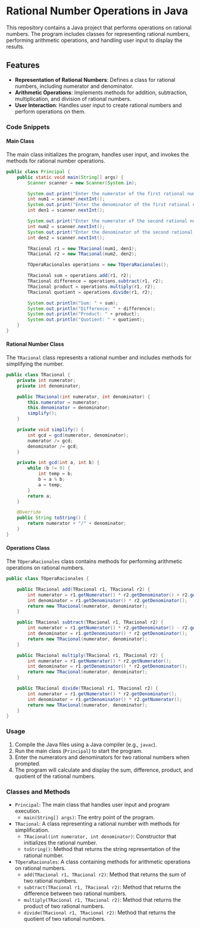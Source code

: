 # Rational Number Operations in Java

This repository contains a Java project that performs operations on rational numbers. The program includes classes for representing rational numbers, performing arithmetic operations, and handling user input to display the results.

## Features

- **Representation of Rational Numbers**: Defines a class for rational numbers, including numerator and denominator.
- **Arithmetic Operations**: Implements methods for addition, subtraction, multiplication, and division of rational numbers.
- **User Interaction**: Handles user input to create rational numbers and perform operations on them.

### Code Snippets

#### Main Class
The main class initializes the program, handles user input, and invokes the methods for rational number operations.

```java
public class Principal {
    public static void main(String[] args) {
        Scanner scanner = new Scanner(System.in);

        System.out.print("Enter the numerator of the first rational number: ");
        int num1 = scanner.nextInt();
        System.out.print("Enter the denominator of the first rational number: ");
        int den1 = scanner.nextInt();

        System.out.print("Enter the numerator of the second rational number: ");
        int num2 = scanner.nextInt();
        System.out.print("Enter the denominator of the second rational number: ");
        int den2 = scanner.nextInt();

        TRacional r1 = new TRacional(num1, den1);
        TRacional r2 = new TRacional(num2, den2);

        TOperaRacionales operations = new TOperaRacionales();

        TRacional sum = operations.add(r1, r2);
        TRacional difference = operations.subtract(r1, r2);
        TRacional product = operations.multiply(r1, r2);
        TRacional quotient = operations.divide(r1, r2);

        System.out.println("Sum: " + sum);
        System.out.println("Difference: " + difference);
        System.out.println("Product: " + product);
        System.out.println("Quotient: " + quotient);
    }
}
```

#### Rational Number Class

The `TRacional` class represents a rational number and includes methods for simplifying the number.

```java
public class TRacional {
    private int numerator;
    private int denominator;

    public TRacional(int numerator, int denominator) {
        this.numerator = numerator;
        this.denominator = denominator;
        simplify();
    }

    private void simplify() {
        int gcd = gcd(numerator, denominator);
        numerator /= gcd;
        denominator /= gcd;
    }

    private int gcd(int a, int b) {
        while (b != 0) {
            int temp = b;
            b = a % b;
            a = temp;
        }
        return a;
    }

    @Override
    public String toString() {
        return numerator + "/" + denominator;
    }
}
```

#### Operations Class

The `TOperaRacionales` class contains methods for performing arithmetic operations on rational numbers.

```java
public class TOperaRacionales {

    public TRacional add(TRacional r1, TRacional r2) {
        int numerator = r1.getNumerator() * r2.getDenominator() + r2.getNumerator() * r1.getDenominator();
        int denominator = r1.getDenominator() * r2.getDenominator();
        return new TRacional(numerator, denominator);
    }

    public TRacional subtract(TRacional r1, TRacional r2) {
        int numerator = r1.getNumerator() * r2.getDenominator() - r2.getNumerator() * r1.getDenominator();
        int denominator = r1.getDenominator() * r2.getDenominator();
        return new TRacional(numerator, denominator);
    }

    public TRacional multiply(TRacional r1, TRacional r2) {
        int numerator = r1.getNumerator() * r2.getNumerator();
        int denominator = r1.getDenominator() * r2.getDenominator();
        return new TRacional(numerator, denominator);
    }

    public TRacional divide(TRacional r1, TRacional r2) {
        int numerator = r1.getNumerator() * r2.getDenominator();
        int denominator = r1.getDenominator() * r2.getNumerator();
        return new TRacional(numerator, denominator);
    }
}
```

### Usage

1.  Compile the Java files using a Java compiler (e.g., `javac`).
2.  Run the main class (`Principal`) to start the program.
3.  Enter the numerators and denominators for two rational numbers when prompted.
4.  The program will calculate and display the sum, difference, product, and quotient of the rational numbers.

### Classes and Methods

-   `Principal`: The main class that handles user input and program execution.
    -   `main(String[] args)`: The entry point of the program.
-   `TRacional`: A class representing a rational number with methods for simplification.
    -   `TRacional(int numerator, int denominator)`: Constructor that initializes the rational number.
    -   `toString()`: Method that returns the string representation of the rational number.
-   `TOperaRacionales`: A class containing methods for arithmetic operations on rational numbers.
    -   `add(TRacional r1, TRacional r2)`: Method that returns the sum of two rational numbers.
    -   `subtract(TRacional r1, TRacional r2)`: Method that returns the difference between two rational numbers.
    -   `multiply(TRacional r1, TRacional r2)`: Method that returns the product of two rational numbers.
    -   `divide(TRacional r1, TRacional r2)`: Method that returns the quotient of two rational numbers.